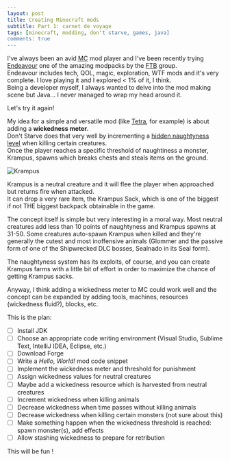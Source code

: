 ```yaml
---
layout: post
title: Creating Minecraft mods
subtitle: Part 1: carnet de voyage
tags: [minecraft, modding, don't starve, games, java]
comments: true
---
```


I've always been an avid
<abbr title="Minecraft">MC</abbr>
mod player and I've been recently trying [Endeavour](https://www.feed-the-beast.com/modpack/ftb_endeavour) one of the amazing modpacks by the [FTB](https://www.feed-the-beast.com/) group.  
Endeavour includes tech, QOL, magic, exploration, WTF mods and it's very complete. I love playing it and I explored < 1% of it, I think.  
Being a developer myself, I always wanted to delve into the mod making scene but Java... I never managed to wrap my head around it.

Let's try it again!

My idea for a simple and versatile mod (like [Tetra](https://www.curseforge.com/minecraft/mc-mods/tetra), for example) is about adding a **wickedness meter**.  
Don't Starve does that very well by incrementing a [hidden naughtyness level](https://dontstarve.fandom.com/wiki/Krampus) when killing certain creatures.  
Once the player reaches a specific threshold of naughtiness a monster, Krampus, spawns which breaks chests and steals items on the ground.

![Krampus](https://static.wikia.nocookie.net/dont-starve-game/images/8/8f/Krampus.png/revision/latest/scale-to-width-down/271?cb=20150106175548)

Krampus is a neutral creature and it will flee the player when approached but returns fire when attacked.  
It can drop a very rare item, the Krampus Sack, which is one of the biggest if not THE biggest backpack obtainable in the game.

The concept itself is simple but very interesting in a moral way. Most neutral creatures add less than 10 points of naughtyness and Krampus spawns at 31-50. Some creatures auto-spawn Krampus when killed and they're generally the cutest and most inoffensive animals (Glommer and the passive form of one of the Shipwrecked DLC bosses, Sealnado in its Seal form).

The naughtyness system has its exploits, of course, and you can create Krampus farms with a little bit of effort in order to maximize the chance of getting Krampus sacks.

Anyway, I think adding a wickedness meter to MC could work well and the concept can be expanded by adding tools, machines, resources (wickedness fluid?), blocks, etc.

This is the plan:

- [ ] Install JDK
- [ ] Choose an appropriate code writing environment (Visual Studio, Sublime Text, IntelliJ IDEA, Eclipse, etc.)
- [ ] Download Forge
- [ ] Write a _Hello, World!_ mod code snippet
- [ ] Implement the wickedness meter and threshold for punishment
- [ ] Assign wickedness values for neutral creatures
- [ ] Maybe add a wickedness resource which is harvested from neutral creatures
- [ ] Increment wickedness when killing animals
- [ ] Decrease wickedness when time passes without killing animals
- [ ] Decrease wickedness when killing certain monsters (not sure about this)
- [ ] Make something happen when the wickedness threshold is reached: spawn monster(s), add effects
- [ ] Allow stashing wickedness to prepare for retribution

This will be fun !
